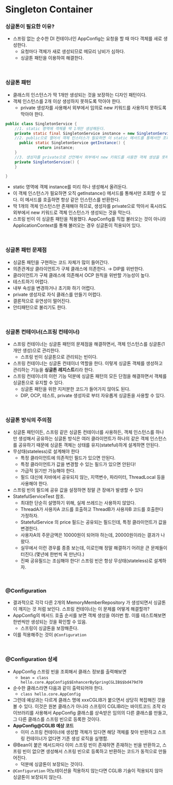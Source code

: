 # Singleton Container

### 싱글톤이 필요한 이유?
- 스프링 없는 순수한 DI 컨테이너인 AppConfig는 요청을 할 때 마다 객체를 새로 생성한다.
    - 요청마다 객체가 새로 생성되므로 메모리 낭비가 심하다.
    - 싱글톤 패턴을 이용하여 해결한다.

<br>

### 싱글톤 패턴
- 클래스의 인스턴스가 딱 1개만 생성되는 것을 보장하는 디자인 패턴이다.
- 객체 인스턴스를 2개 이상 생성하지 못하도록 막아야 한다.
    - private 생성자를 사용해서 외부에서 임의로 new 키워드를 사용하지 못하도록 막아야 한다.

```java
public class SingletonService {
	//1. static 영역에 객체를 딱 1개만 생성해둔다.
	private static final SingletonService instance = new SingletonService();
	//2. public으로 열어서 객체 인스터스가 필요하면 이 static 메서드를 통해서만 조회하도록 허용한다.
	  public static SingletonService getInstance() {
	          return instance;
	}
	//3. 생성자를 private으로 선언해서 외부에서 new 키워드를 사용한 객체 생성을 못하게 막는다. 
	private SingletonService() {
	}
	
}
```
- static 영역에 객체 instance를 미리 하나 생성해서 올려둔다.
- 이 객체 인스턴스가 필요하면 오직 getInstance() 메서드를 통해서만 조회할 수 있다. 이 메서드를 호출하면 항상 같은 인스턴스를 반환한다.
- 딱 1개의 객체 인스턴스만 존재해야 하므로, 생성자를 private으로 막아서 혹시라도 외부에서 new 키워드로 객체 인스턴스가 생성되는 것을 막는다.
- 스프링 빈이 이 싱글톤 패턴을 적용했다. AppConfig를 직접 불러오는 것이 아니라 ApplicationContext를 통해 불러오는 경우 싱글톤이 적용되어 있다.

<br>

### 싱글톤 패턴 문제점
- 싱글톤 패턴을 구현하는 코드 자체가 많이 들어간다.
- 의존관계상 클라이언트가 구체 클래스에 의존한다. → DIP를 위반한다.
- 클라이언트가 구체 클래스에 의존해서 OCP 원칙을 위반할 가능성이 높다.
- 테스트하기 어렵다.
- 내부 속성을 변경하거나 초기화 하기 어렵다.
- private 생성자로 자식 클래스를 만들기 어렵다.
- 결론적으로 유연성이 떨어진다.
- 안티패턴으로 불리기도 한다.

<br>

### 싱글톤 컨테이너(스프링 컨테이너)
- 스프링 컨테이너는 싱글톤 패턴의 문제점을 해결하면서, 객체 인스턴스를 싱글톤(1개만 생성)으로 관리한다.
    - 스프링 빈이 싱글톤으로 관리되는 빈이다.
- 스프링 컨테이너는 싱글톤 컨테이너 역할을 한다. 이렇게 싱글톤 객체를 생성하고 관리하는 기능을 **싱글톤 레지스트**리라 한다.
- 스프링 컨테이너의 이런 기능 덕분에 싱글톤 패턴의 모든 단점을 해결하면서 객체를 싱글톤으로 유지할 수 있다.
    - 싱글톤 패턴을 위한 지저분한 코드가 들어가지 않아도 된다.
    - DIP, OCP, 테스트, private 생성자로 부터 자유롭게 싱글톤을 사용할 수 있다.
    
<br>

### 싱글톤 방식의 주의점
- 싱글톤 패턴이든, 스프링 같은 싱글톤 컨테이너를 사용하든, 객체 인스턴스를 하나만 생성해서 공유하는 싱글톤 방식은 여러 클라이언트가 하나의 같은 객체 인스턴스를 공유하기 때문에 싱글톤 객체는 상태를 유지(stateful)하게 설계하면 안된다.
- 무상태(stateless)로 설계해야 한다
    - 특정 클라이언트에 의존적인 필드가 있으면 안된다.
    - 특정 클라이언트가 값을 변경할 수 있는 필드가 있으면 안된다!
    - 가급적 읽기만 가능해야 한다.
    - 필드 대신에 자바에서 공유되지 않는, 지역변수, 파라미터, ThreadLocal 등을 사용해야 한다.
- 스프링 빈의 필드에 공유 값을 설정하면 정말 큰 장애가 발생할 수 있다
- StatefulServiceTest 참조.
    - 최대한 단순히 설명하기 위해, 실제 쓰레드는 사용하지 않았다.
    - ThreadA가 사용자A 코드를 호출하고 ThreadB가 사용자B 코드를 호출한다 가정하자.
    - StatefulService 의 price 필드는 공유되는 필드인데, 특정 클라이언트가 값을 변경한다.
    - 사용자A의 주문금액은 10000원이 되어야 하는데, 20000원이라는 결과가 나왔다.
    - 실무에서 이런 경우를 종종 보는데, 이로인해 정말 해결하기 어려운 큰 문제들이 터진다.(몇년에 한번씩 꼭 만난다.)
    - 진짜 공유필드는 조심해야 한다! 스프링 빈은 항상 무상태(stateless)로 설계하자.
    
<br>

### @Configuration
- 결과적으로 각각 다른 2개의 MemoryMemberRepository 가 생성되면서 싱글톤이 깨지는 것 처럼 보인다. 스프링 컨테이너는 이 문제를 어떻게 해결할까?
- AppConfig의 메서드 호출 순서를 보면 객체 생성을 여러번 함. 이를 테스트해보면 한번씩만 생성되는 것을 확인할 수 있음.
    - 스프링이 싱글톤을 보장해준다.
- 이를 적용해주는 것이 `@Configuration`

<br>

### @Configuration 상세
- AppConfig 스프링 빈을 조회해서 클래스 정보를 출력해보면
    - `bean = class hello.core.AppConfig$$EnhancerBySpringCGLIB$$bd479d70`
- 순수한 클래스라면 다음과 같이 출력되어야 한다.
    - `class hello.core.AppConfig`
- 그런데 예상과는 다르게 클래스 명에 xxxCGLIB가 붙으면서 상당히 복잡해진 것을 볼 수 있다. 이것은 원본 클래스가 아니라 스프링이 CGLIB라는 바이트코드 조작 라이브러리를 사용해서 AppConfig 클래스를 상속받은 임의의 다른 클래스를 만들고, 그 다른 클래스를 스프링 빈으로 등록한 것이다.
- **AppConfig@CGLIB 예상 코드**
    - 이미 스프링 컨테이너에 생성할 객체가 있다면 해당 객체를 찾아 반환하고 스프링 컨테이너가 없다면 기존 생성 로직을 실행함.
- @Bean이 붙은 메서드마다 이미 스프링 빈이 존재하면 존재하는 빈을 반환하고, 스프링 빈이 없으면 생성해서 스프링 빈으로 등록하고 반환하는 코드가 동적으로 만들어진다.
    - 덕분에 싱글톤이 보장되는 것이다.
- `@Configuration` 어노테이션을 적용하지 않는다면 CGLIB 기술이 적용되지 않아 싱글톤이 보장되지 않는다.